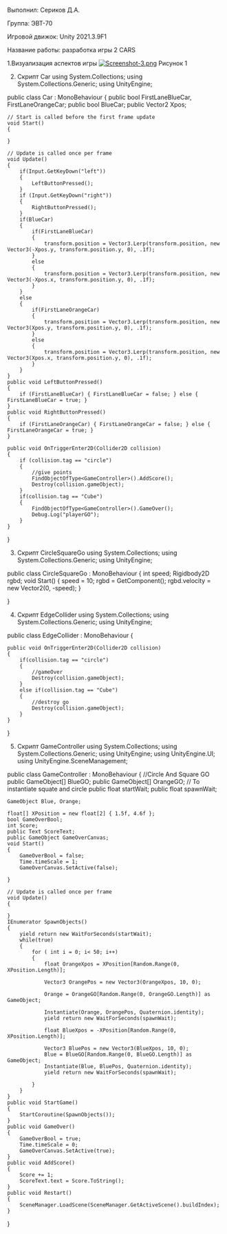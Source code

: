 Выполнил: Сериков Д.А.

Группа: ЭВТ-70

Игровой движок: Unity 2021.3.9F1

Название работы: разработка игры 2 CARS

1.Визуализация аспектов игры
  [![Screenshot-3.png](https://i.postimg.cc/rmY45N2D/Screenshot-3.png)](https://postimg.cc/S2Cjh8s4)
Рисунок 1

2. Скрипт Car
using System.Collections;
using System.Collections.Generic;
using UnityEngine;

public class Car : MonoBehaviour
{
    public bool FirstLaneBlueCar, FirstLaneOrangeCar;
    public bool BlueCar;
    public Vector2 Xpos;




    // Start is called before the first frame update
    void Start()
    {
        
    }

    // Update is called once per frame
    void Update()
    {
        if(Input.GetKeyDown("left"))
        {
            LeftButtonPressed();
        }
        if (Input.GetKeyDown("right"))
        {
            RightButtonPressed();
        }
        if(BlueCar)
        {
            if(FirstLaneBlueCar)
            {
                transform.position = Vector3.Lerp(transform.position, new Vector3(-Xpos.y, transform.position.y, 0), .1f);
            }
            else
            {
                transform.position = Vector3.Lerp(transform.position, new Vector3(-Xpos.x, transform.position.y, 0), .1f);
            }
        }
        else
        {
            if(FirstLaneOrangeCar)
            {
                transform.position = Vector3.Lerp(transform.position, new Vector3(Xpos.y, transform.position.y, 0), .1f);
            }
            else
            {
                transform.position = Vector3.Lerp(transform.position, new Vector3(Xpos.x, transform.position.y, 0), .1f);
            }
        }
    }
    public void LeftButtonPressed()
    {
        if (FirstLaneBlueCar) { FirstLaneBlueCar = false; } else { FirstLaneBlueCar = true; }
    }
    public void RightButtonPressed()
    {
        if (FirstLaneOrangeCar) { FirstLaneOrangeCar = false; } else { FirstLaneOrangeCar = true; }
    }

    public void OnTriggerEnter2D(Collider2D collision)
    {
        if (collision.tag == "circle")
        {
            //give points
            FindObjectOfType<GameController>().AddScore();
            Destroy(collision.gameObject);
        }
        if(collision.tag == "Cube")
        {
            FindObjectOfType<GameController>().GameOver();
            Debug.Log("playerGO");
        }
    }
}

3. Скрипт CircleSquareGo
using System.Collections;
using System.Collections.Generic;
using UnityEngine;

public class CircleSquareGo : MonoBehaviour
{
    int speed;
    Rigidbody2D rgbd;
    void Start()
    {
        speed = 10;
        rgbd = GetComponent<Rigidbody2D>();
        rgbd.velocity = new Vector2(0, -speed);
    }

    
}



 4. Скрипт EdgeCollider
using System.Collections;
using System.Collections.Generic;
using UnityEngine;

public class EdgeCollider : MonoBehaviour
{

    public void OnTriggerEnter2D(Collider2D collision)
    {
        if(collision.tag == "circle")
        {
            //gameOver
            Destroy(collision.gameObject);
        }
        else if(collision.tag == "Cube")
        {
            //destroy go
            Destroy(collision.gameObject);
        }
    }
}



5. Скрипт GameController
using System.Collections;
using System.Collections.Generic;
using UnityEngine;
using UnityEngine.UI;
using UnityEngine.SceneManagement;

public class GameController : MonoBehaviour
{
    //Circle And Square GO
    public GameObject[] BlueGO;
    public GameObject[] OrangeGO;
    // To instantiate squate and circle
    public float startWait;
    public float spawnWait;

    GameObject Blue, Orange;

    float[] XPosition = new float[2] { 1.5f, 4.6f };
    bool GameOverBool;
    int Score;
    public Text ScoreText;
    public GameObject GameOverCanvas;
    void Start()
    {
        GameOverBool = false;
        Time.timeScale = 1;
        GameOverCanvas.SetActive(false);

    }

    // Update is called once per frame
    void Update()
    {

    }
    IEnumerator SpawnObjects()
    {
        yield return new WaitForSeconds(startWait);
        while(true)
        {
            for ( int i = 0; i< 50; i++)
            {
                float OrangeXpos = XPosition[Random.Range(0, XPosition.Length)];

                Vector3 OrangePos = new Vector3(OrangeXpos, 10, 0);

                Orange = OrangeGO[Random.Range(0, OrangeGO.Length)] as GameObject;

                Instantiate(Orange, OrangePos, Quaternion.identity);
                yield return new WaitForSeconds(spawnWait);

                float BlueXpos = -XPosition[Random.Range(0, XPosition.Length)];

                Vector3 BluePos = new Vector3(BlueXpos, 10, 0);
                Blue = BlueGO[Random.Range(0, BlueGO.Length)] as GameObject;
                Instantiate(Blue, BluePos, Quaternion.identity);
                yield return new WaitForSeconds(spawnWait);

            }
        }
    }
    public void StartGame()
    {
        StartCoroutine(SpawnObjects());
    }
    public void GameOver()
    {
        GameOverBool = true;
        Time.timeScale = 0;
        GameOverCanvas.SetActive(true);
    }
    public void AddScore()
    {
        Score += 1;
        ScoreText.text = Score.ToString();
    }
    public void Restart()
    {
        SceneManager.LoadScene(SceneManager.GetActiveScene().buildIndex);
    }
}
